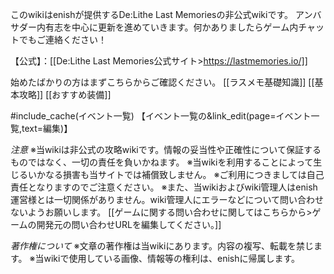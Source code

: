 このwikiはenishが提供するDe:Lithe Last Memoriesの非公式wikiです。
アンバサダー内有志を中心に更新を進めていきます。何かありましたらゲーム内チャットでもご連絡ください！

【公式】：[[De:Lithe Last Memories公式サイト>https://lastmemories.io/]]

始めたばかりの方はまずこちらからご確認ください。
[[ラスメモ基礎知識]]
[[基本攻略]]
[[おすすめ装備]]

#include_cache(イベント一覧)
【イベント一覧の&link_edit(page=イベント一覧,text=編集)】

*注意*
※当wikiは非公式の攻略wikiです。情報の妥当性や正確性について保証するものではなく、一切の責任を負いかねます。
※当wikiを利用することによって生じるいかなる損害も当サイトでは補償致しません。
※ご利用につきましては自己責任となりますのでご注意ください。
※また、当wikiおよびwiki管理人はenish運営様とは一切関係がありません。wiki管理人にエラーなどについて問い合わせないようお願いします。
[[ゲームに関する問い合わせに関してはこちらから>ゲームの開発元の問い合わせURLを編集してください。]]

*著作権について*
※文章の著作権は当wikiにあります。内容の複写、転載を禁じます。
※当wikiで使用している画像、情報等の権利は、enishに帰属します。